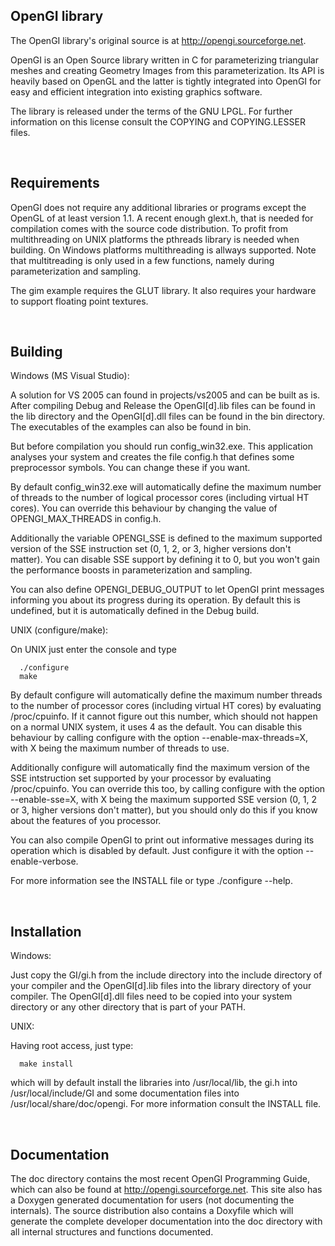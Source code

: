 OpenGI library
------------

The OpenGI library's original source is at http://opengi.sourceforge.net.

OpenGI is an Open Source library written in C for parameterizing triangular 
meshes and creating Geometry Images from this parameterization.  Its API is 
heavily based on OpenGL and the latter is tightly integrated into OpenGI for 
easy and efficient integration into existing graphics software.

The library is released under the terms of the GNU LPGL.  For further 
information on this license consult the COPYING and COPYING.LESSER files.

<br />

Requirements
------------

OpenGI does not require any additional libraries or programs except the OpenGL 
of at least version 1.1.  A recent enough glext.h, that is needed for 
compilation comes with the source code distribution.  To profit from 
multithreading on UNIX platforms the pthreads library is needed when building. 
On Windows platforms multithreading is allways supported.  Note that 
multitreading is only used in a few functions, namely during parameterization 
and sampling.

The gim example requires the GLUT library. It also requires your hardware to 
support floating point textures.

<br />


Building
--------

Windows (MS Visual Studio):

   A solution for VS 2005 can found in projects/vs2005 and can be built as is. 
   After compiling Debug and Release the OpenGI[d].lib files can be found in 
   the lib directory and the OpenGI[d].dll files can be found in the bin 
   directory.  The executables of the examples can also be found in bin.
   
   But before compilation you should run config_win32.exe.  This application 
   analyses your system and creates the file config.h that defines some 
   preprocessor symbols.  You can change these if you want.
   
   By default config_win32.exe will automatically define the maximum number of 
   threads to the number of logical processor cores (including virtual HT 
   cores).  You can override this behaviour by changing the value of 
   OPENGI_MAX_THREADS in config.h.
   
   Additionally the variable OPENGI_SSE is defined to the maximum supported 
   version of the SSE instruction set (0, 1, 2, or 3, higher versions don't 
   matter).  You can disable SSE support by defining it to 0, but you won't 
   gain the performance boosts in parameterization and sampling.
   
   You can also define OPENGI_DEBUG_OUTPUT to let OpenGI print messages 
   informing you about its progress during its operation.  By default this is 
   undefined, but it is automatically defined in the Debug build.

UNIX (configure/make):

   On UNIX just enter the console and type
   
      ./configure
      make
   
   By default configure will automatically define the maximum number threads 
   to the number of processor cores (including virtual HT cores) by evaluating 
   /proc/cpuinfo.  If it cannot figure out this number, which should not 
   happen on a normal UNIX system, it uses 4 as the default.  You can disable 
   this behaviour by calling configure with the option --enable-max-threads=X, 
   with X being the maximum number of threads to use.

   Additionally configure will automatically find the maximum version of the 
   SSE intstruction set supported by your processor by evaluating 
   /proc/cpuinfo.  You can override this too, by calling configure with the 
   option --enable-sse=X, with X being the maximum supported SSE version 
   (0, 1, 2 or 3, higher versions don't matter), but you should only do this 
   if you know about the features of you processor.
   
   You can also compile OpenGI to print out informative messages during its 
   operation which is disabled by default.  Just configure it with the option 
   --enable-verbose.

   For more information see the INSTALL file or type ./configure --help.

<br />


Installation
------------

Windows:

   Just copy the GI/gi.h from the include directory into the include directory 
   of your compiler and the OpenGI[d].lib files into the library directory of 
   your compiler.  The OpenGI[d].dll files need to be copied into your system 
   directory or any other directory that is part of your PATH.
   
UNIX:

   Having root access, just type:
   
      make install
      
   which will by default install the libraries into /usr/local/lib, the gi.h 
   into /usr/local/include/GI and some documentation files into 
   /usr/local/share/doc/opengi.  For more information consult the INSTALL file.

<br />

Documentation
-------------

The doc directory contains the most recent OpenGI Programming Guide, which 
can also be found at http://opengi.sourceforge.net.  This site also has a 
Doxygen generated documentation for users (not documenting the internals). 
The source distribution also contains a Doxyfile which will generate the 
complete developer documentation into the doc directory with all internal 
structures and functions documented.


